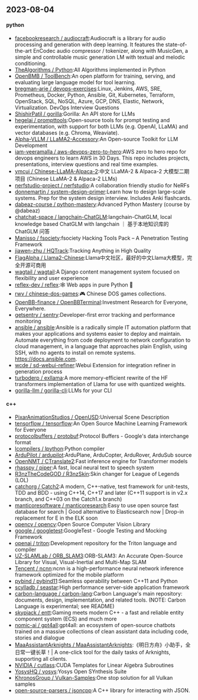 ## 2023-08-04

#### python
* [facebookresearch / audiocraft](https://github.com/facebookresearch/audiocraft):Audiocraft is a library for audio processing and generation with deep learning. It features the state-of-the-art EnCodec audio compressor / tokenizer, along with MusicGen, a simple and controllable music generation LM with textual and melodic conditioning.
* [TheAlgorithms / Python](https://github.com/TheAlgorithms/Python):All Algorithms implemented in Python
* [OpenBMB / ToolBench](https://github.com/OpenBMB/ToolBench):An open platform for training, serving, and evaluating large language model for tool learning.
* [bregman-arie / devops-exercises](https://github.com/bregman-arie/devops-exercises):Linux, Jenkins, AWS, SRE, Prometheus, Docker, Python, Ansible, Git, Kubernetes, Terraform, OpenStack, SQL, NoSQL, Azure, GCP, DNS, Elastic, Network, Virtualization. DevOps Interview Questions
* [ShishirPatil / gorilla](https://github.com/ShishirPatil/gorilla):Gorilla: An API store for LLMs
* [hegelai / prompttools](https://github.com/hegelai/prompttools):Open-source tools for prompt testing and experimentation, with support for both LLMs (e.g. OpenAI, LLaMA) and vector databases (e.g. Chroma, Weaviate).
* [Alpha-VLLM / LLaMA2-Accessory](https://github.com/Alpha-VLLM/LLaMA2-Accessory):An Open-source Toolkit for LLM Development
* [iam-veeramalla / aws-devops-zero-to-hero](https://github.com/iam-veeramalla/aws-devops-zero-to-hero):AWS zero to hero repo for devops engineers to learn AWS in 30 Days. This repo includes projects, presentations, interview questions and real time examples.
* [ymcui / Chinese-LLaMA-Alpaca-2](https://github.com/ymcui/Chinese-LLaMA-Alpaca-2):中文 LLaMA-2 & Alpaca-2 大模型二期项目 (Chinese LLaMA-2 & Alpaca-2 LLMs)
* [nerfstudio-project / nerfstudio](https://github.com/nerfstudio-project/nerfstudio):A collaboration friendly studio for NeRFs
* [donnemartin / system-design-primer](https://github.com/donnemartin/system-design-primer):Learn how to design large-scale systems. Prep for the system design interview. Includes Anki flashcards.
* [dabeaz-course / python-mastery](https://github.com/dabeaz-course/python-mastery):Advanced Python Mastery (course by @dabeaz)
* [chatchat-space / langchain-ChatGLM](https://github.com/chatchat-space/langchain-ChatGLM):langchain-ChatGLM, local knowledge based ChatGLM with langchain ｜ 基于本地知识库的 ChatGLM 问答
* [Manisso / fsociety](https://github.com/Manisso/fsociety):fsociety Hacking Tools Pack – A Penetration Testing Framework
* [jiawen-zhu / HQTrack](https://github.com/jiawen-zhu/HQTrack):Tracking Anything in High Quality
* [FlagAlpha / Llama2-Chinese](https://github.com/FlagAlpha/Llama2-Chinese):Llama中文社区，最好的中文Llama大模型，完全开源可商用
* [wagtail / wagtail](https://github.com/wagtail/wagtail):A Django content management system focused on flexibility and user experience
* [reflex-dev / reflex](https://github.com/reflex-dev/reflex):🕸
Web apps in pure Python
🐍
* [rwv / chinese-dos-games](https://github.com/rwv/chinese-dos-games):🎮
Chinese DOS games collections.
* [OpenBB-finance / OpenBBTerminal](https://github.com/OpenBB-finance/OpenBBTerminal):Investment Research for Everyone, Everywhere.
* [getsentry / sentry](https://github.com/getsentry/sentry):Developer-first error tracking and performance monitoring
* [ansible / ansible](https://github.com/ansible/ansible):Ansible is a radically simple IT automation platform that makes your applications and systems easier to deploy and maintain. Automate everything from code deployment to network configuration to cloud management, in a language that approaches plain English, using SSH, with no agents to install on remote systems. https://docs.ansible.com.
* [wcde / sd-webui-refiner](https://github.com/wcde/sd-webui-refiner):Webui Extension for integration refiner in generation process
* [turboderp / exllama](https://github.com/turboderp/exllama):A more memory-efficient rewrite of the HF transformers implementation of Llama for use with quantized weights.
* [gorilla-llm / gorilla-cli](https://github.com/gorilla-llm/gorilla-cli):LLMs for your CLI

#### c++
* [PixarAnimationStudios / OpenUSD](https://github.com/PixarAnimationStudios/OpenUSD):Universal Scene Description
* [tensorflow / tensorflow](https://github.com/tensorflow/tensorflow):An Open Source Machine Learning Framework for Everyone
* [protocolbuffers / protobuf](https://github.com/protocolbuffers/protobuf):Protocol Buffers - Google's data interchange format
* [lcompilers / lpython](https://github.com/lcompilers/lpython):Python compiler
* [ArduPilot / ardupilot](https://github.com/ArduPilot/ardupilot):ArduPlane, ArduCopter, ArduRover, ArduSub source
* [OpenNMT / CTranslate2](https://github.com/OpenNMT/CTranslate2):Fast inference engine for Transformer models
* [rhasspy / piper](https://github.com/rhasspy/piper):A fast, local neural text to speech system
* [R3nzTheCodeGOD / R3nzSkin](https://github.com/R3nzTheCodeGOD/R3nzSkin):Skin changer for League of Legends (LOL)
* [catchorg / Catch2](https://github.com/catchorg/Catch2):A modern, C++-native, test framework for unit-tests, TDD and BDD - using C++14, C++17 and later (C++11 support is in v2.x branch, and C++03 on the Catch1.x branch)
* [manticoresoftware / manticoresearch](https://github.com/manticoresoftware/manticoresearch):Easy to use open source fast database for search | Good alternative to Elasticsearch now | Drop-in replacement for E in the ELK soon
* [opencv / opencv](https://github.com/opencv/opencv):Open Source Computer Vision Library
* [google / googletest](https://github.com/google/googletest):GoogleTest - Google Testing and Mocking Framework
* [openai / triton](https://github.com/openai/triton):Development repository for the Triton language and compiler
* [UZ-SLAMLab / ORB_SLAM3](https://github.com/UZ-SLAMLab/ORB_SLAM3):ORB-SLAM3: An Accurate Open-Source Library for Visual, Visual-Inertial and Multi-Map SLAM
* [Tencent / ncnn](https://github.com/Tencent/ncnn):ncnn is a high-performance neural network inference framework optimized for the mobile platform
* [pybind / pybind11](https://github.com/pybind/pybind11):Seamless operability between C++11 and Python
* [scylladb / seastar](https://github.com/scylladb/seastar):High performance server-side application framework
* [carbon-language / carbon-lang](https://github.com/carbon-language/carbon-lang):Carbon Language's main repository: documents, design, implementation, and related tools. (NOTE: Carbon Language is experimental; see README)
* [skypjack / entt](https://github.com/skypjack/entt):Gaming meets modern C++ - a fast and reliable entity component system (ECS) and much more
* [nomic-ai / gpt4all](https://github.com/nomic-ai/gpt4all):gpt4all: an ecosystem of open-source chatbots trained on a massive collections of clean assistant data including code, stories and dialogue
* [MaaAssistantArknights / MaaAssistantArknights](https://github.com/MaaAssistantArknights/MaaAssistantArknights):《明日方舟》小助手，全日常一键长草！| A one-click tool for the daily tasks of Arknights, supporting all clients.
* [NVIDIA / cutlass](https://github.com/NVIDIA/cutlass):CUDA Templates for Linear Algebra Subroutines
* [YosysHQ / yosys](https://github.com/YosysHQ/yosys):Yosys Open SYnthesis Suite
* [KhronosGroup / Vulkan-Samples](https://github.com/KhronosGroup/Vulkan-Samples):One stop solution for all Vulkan samples
* [open-source-parsers / jsoncpp](https://github.com/open-source-parsers/jsoncpp):A C++ library for interacting with JSON.
